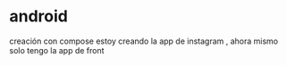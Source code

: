 # android
creación con compose
estoy creando la app de instagram , ahora mismo solo tengo la app de front
